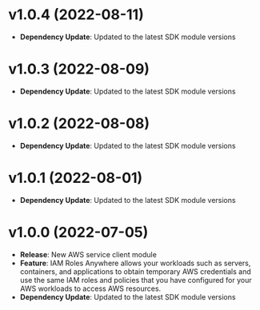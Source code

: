# v1.0.4 (2022-08-11)

* **Dependency Update**: Updated to the latest SDK module versions

# v1.0.3 (2022-08-09)

* **Dependency Update**: Updated to the latest SDK module versions

# v1.0.2 (2022-08-08)

* **Dependency Update**: Updated to the latest SDK module versions

# v1.0.1 (2022-08-01)

* **Dependency Update**: Updated to the latest SDK module versions

# v1.0.0 (2022-07-05)

* **Release**: New AWS service client module
* **Feature**: IAM Roles Anywhere allows your workloads such as servers, containers, and applications to obtain temporary AWS credentials and use the same IAM roles and policies that you have configured for your AWS workloads to access AWS resources.
* **Dependency Update**: Updated to the latest SDK module versions

